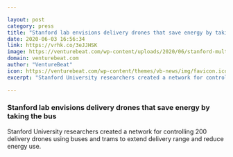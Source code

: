 ```yaml
---

layout: post
category: press
title: "Stanford lab envisions delivery drones that save energy by taking the bus"
date: 2020-06-03 16:56:34
link: https://vrhk.co/3eJJHSK
image: https://venturebeat.com/wp-content/uploads/2020/06/stanford-multi-drone.jpg?w=1200&strip=all
domain: venturebeat.com
author: "VentureBeat"
icon: https://venturebeat.com/wp-content/themes/vb-news/img/favicon.ico
excerpt: "Stanford University researchers created a network for controlling 200 delivery drones using buses and trams to extend delivery range and reduce energy use."

---
```


### Stanford lab envisions delivery drones that save energy by taking the bus

Stanford University researchers created a network for controlling 200 delivery drones using buses and trams to extend delivery range and reduce energy use.